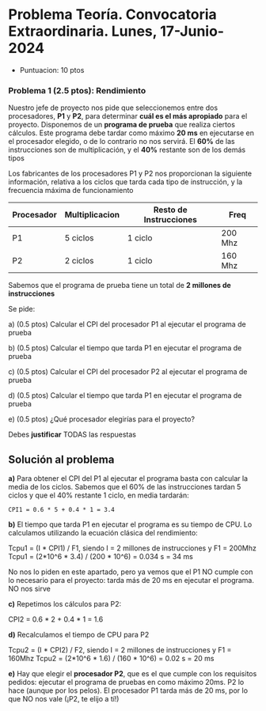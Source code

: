 # Problema Teoría. Convocatoria Extraordinaria. Lunes, 17-Junio-2024
* Puntuacion: 10 ptos

### Problema 1 (2.5 ptos): Rendimiento

Nuestro jefe de proyecto nos pide que seleccionemos entre dos procesadores, **P1** y **P2**, para determinar **cuál es el más apropiado** para el proyecto. Disponemos de un **programa de prueba** que realiza ciertos cálculos. Este programa debe tardar como máximo **20 ms** en ejecutarse en el procesador elegido, o de lo contrario no nos servirá. El **60%** de las instrucciones son de multiplicación, y el **40%** restante son de los demás tipos

Los fabricantes de los procesadores P1 y P2 nos proporcionan la siguiente información, relativa a los ciclos que tarda cada tipo de instrucción, y la frecuencia máxima de funcionamiento

| Procesador   |  Multiplicacion | Resto de Instrucciones | Freq    |
|--------------|-----------------|----------------------- |---------|
|P1            |    5 ciclos     |     1 ciclo            | 200 Mhz |
|P2            |    2 ciclos     |     1 ciclo            | 160 Mhz |

Sabemos que el programa de prueba tiene un total de **2 millones de instrucciones**

Se pide:

a) (0.5 ptos) Calcular el CPI del procesador P1 al ejecutar el programa de prueba

b) (0.5 ptos) Calcular el tiempo que tarda P1 en ejecutar el programa de prueba

c) (0.5 ptos) Calcular el CPI del procesador P2 al ejecutar el programa de prueba

d) (0.5 ptos) Calcular el tiempo que tarda P1 en ejecutar el programa de prueba

e) (0.5 ptos) ¿Qué procesador elegirías para el proyecto?

Debes **justificar** TODAS las respuestas


## Solución al problema

**a)** Para obtener el CPI del P1 al ejecutar el programa basta con calcular la media de los ciclos. Sabemos que el 60% de las instrucciones tardan 5 ciclos y que el 40% restante 1 ciclo, en media tardarán:

    CPI1 = 0.6 * 5 + 0.4 * 1 = 3.4

**b)** El tiempo que tarda P1 en ejecutar el programa es su tiempo de CPU. Lo calculamos utilizando la ecuación clásica del rendimiento:

Tcpu1 = (I * CPI1) / F1, siendo I = 2 millones de instrucciones y F1 = 200Mhz
Tcpu1 = (2*10^6 * 3.4) / (200 * 10^6) = 0.034 s = 34 ms

No nos lo piden en este apartado, pero ya vemos que el P1 NO cumple con lo necesario para el proyecto: tarda más de 20 ms en ejecutar el programa. NO nos sirve

**c)** Repetimos los cálculos para P2:

  CPI2 = 0.6 * 2 + 0.4 * 1 = 1.6

**d)** Recalculamos el tiempo de CPU para P2

  Tcpu2 = (I * CPI2) / F2, siendo I = 2 millones de instrucciones y F1 = 160Mhz
  Tcpu2 = (2*10^6 * 1.6) / (160 * 10^6) = 0.02 s = 20 ms
 

**e)** Hay que elegir el **procesador P2**, que es el que cumple con los requisitos pedidos: ejecutar el programa de pruebas en como máximo 20ms. P2 lo hace (aunque por los pelos). El procesador P1 tarda más de 20 ms, por lo que NO nos vale (¡P2, te elijo a tí!)




 


